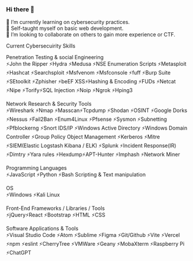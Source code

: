 ### Hi there 👋

👀 I’m currently learning on cybersecurity practices.<br/>
🌱 Self-taught myself on basic web development.<br/> 
💞️ I’m looking to collaborate on others to gain more experience or CTF. <br/>

Current Cybersecuirity Skills

Penetration Testing & social Engineering <br/>
⚡John the Ripper ⚡Hydra ⚡Medusa ⚡NSE Enumeration Scripts ⚡Metasploit ⚡Hashcat ⚡Searchsploit ⚡Msfvenom ⚡Msfconsole ⚡fuff ⚡Burp Suite ⚡SEtoolkit ⚡Zphisher ⚡beEF XSS⚡Hashing & Encoding ⚡FUDs ⚡Netcat ⚡Nipe ⚡Torify⚡SQL Injection ⚡Noip ⚡Ngrok ⚡Hping3 <br/>

Network Research & Security Tools <br/>
⚡Wireshark ⚡Nmap ⚡Masscan⚡Tcpdump ⚡Shodan ⚡OSINT ⚡Google Dorks ⚡Nessus ⚡Fail2Ban ⚡Enum4Linux ⚡Pfsense ⚡Sysmon ⚡Subnetting ⚡Pfblockerng ⚡Snort IDS/IP ⚡Windows Active Directory ⚡Windows Domain Controller ⚡Group Policy Object Management ⚡Kerberos ⚡Mitre ⚡SIEM(Elastic Logstash Kibana / ELK) ⚡Splunk ⚡Incident Response(IR) ⚡Dimtry ⚡Yara rules ⚡Hexdump⚡APT-Hunter ⚡Imphash ⚡Network Miner <br/>

Programming Languages <br/>
⚡JavaScript ⚡Python ⚡Bash Scripting & Text manipulation <br/>

OS <br/>
⚡Windows ⚡Kali Linux <br/>

Front-End Frameworks / Libraries / Tools <br/> 
⚡jQuery⚡React ⚡Bootstrap ⚡HTML ⚡CSS <br/>

Software Applications & Tools <br/>
⚡Visual Studio Code ⚡Atom ⚡Sublime ⚡Figma ⚡Git/Github ⚡Vite ⚡Vercel ⚡npm ⚡eslint ⚡CherryTree ⚡VMWare ⚡Geany ⚡MobaXterm ⚡Raspberry Pi ⚡ChatGPT <br/>


<!--
**AlexKongFY/AlexKongFY** is a ✨ _special_ ✨ repository because its `README.md` (this file) appears on your GitHub profile.

Here are some ideas to get you started:

- 🔭 I’m currently working on ...
- 🌱 I’m currently learning ...
- 👯 I’m looking to collaborate on ...
- 🤔 I’m looking for help with ...
- 💬 Ask me about ...
- 📫 How to reach me: ...
- 😄 Pronouns: ...
- ⚡ Fun fact: ...
-->
